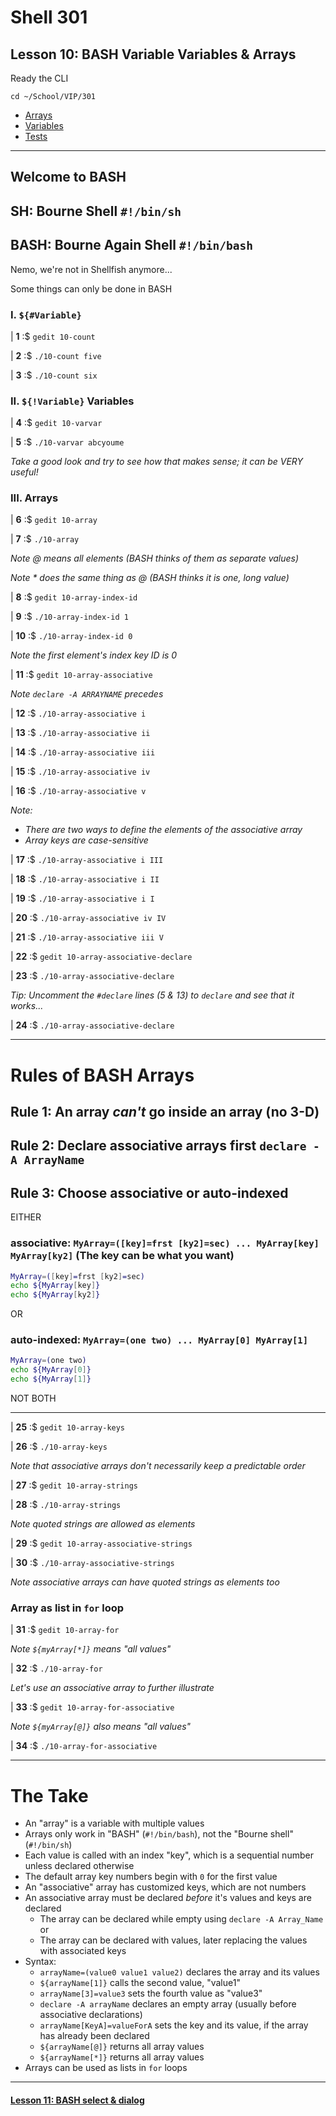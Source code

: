 # Shell 301
## Lesson 10: BASH Variable Variables & Arrays

Ready the CLI

`cd ~/School/VIP/301`

- [Arrays](https://github.com/inkVerb/vip/blob/master/Cheat-Sheets/Arrays.md)
- [Variables](https://github.com/inkVerb/vip/blob/master/Cheat-Sheets/Variables.md)
- [Tests](https://github.com/inkVerb/vip/blob/master/Cheat-Sheets/Tests.md)

___

## Welcome to BASH
## SH: Bourne Shell `#!/bin/sh`
## BASH: Bourne Again Shell `#!/bin/bash`

Nemo, we're not in Shellfish anymore...

Some things can only be done in BASH

### I. `${#Variable}`

| **1** :$ `gedit 10-count`

| **2** :$ `./10-count five`

| **3** :$ `./10-count six`

### II. `${!Variable}` Variables

| **4** :$ `gedit 10-varvar`

| **5** :$ `./10-varvar abcyoume`

*Take a good look and try to see how that makes sense; it can be VERY useful!*

### III. Arrays

| **6** :$ `gedit 10-array`

| **7** :$ `./10-array`

*Note @ means all elements (BASH thinks of them as separate values)*

*Note * does the same thing as @ (BASH thinks it is one, long value)*

| **8** :$ `gedit 10-array-index-id`

| **9** :$ `./10-array-index-id 1`

| **10** :$ `./10-array-index-id 0`

*Note the first element's index key ID is 0*

| **11** :$ `gedit 10-array-associative`

*Note `declare -A ARRAYNAME` precedes*

| **12** :$ `./10-array-associative i`

| **13** :$ `./10-array-associative ii`

| **14** :$ `./10-array-associative iii`

| **15** :$ `./10-array-associative iv`

| **16** :$ `./10-array-associative v`

*Note:*
  - *There are two ways to define the elements of the associative array*
  - *Array keys are case-sensitive*

| **17** :$ `./10-array-associative i III`

| **18** :$ `./10-array-associative i II`

| **19** :$ `./10-array-associative i I`

| **20** :$ `./10-array-associative iv IV`

| **21** :$ `./10-array-associative iii V`

| **22** :$ `gedit 10-array-associative-declare`

| **23** :$ `./10-array-associative-declare`

*Tip: Uncomment the `#declare` lines (5 & 13) to `declare` and see that it works...*

| **24** :$ `./10-array-associative-declare`

___
# Rules of BASH Arrays
## Rule 1: An array *can't* go inside an array (no 3-D)
## Rule 2: Declare associative arrays first `declare -A ArrayName`
## Rule 3: Choose associative or auto-indexed
EITHER
### associative: `MyArray=([key]=frst [ky2]=sec) ... MyArray[key] MyArray[ky2]` (The key can be what you want)

```sh
MyArray=([key]=frst [ky2]=sec)
echo ${MyArray[key]}
echo ${MyArray[ky2]}

````
OR
### auto-indexed: `MyArray=(one two) ... MyArray[0] MyArray[1]`
```sh
MyArray=(one two)
echo ${MyArray[0]}
echo ${MyArray[1]}
```

NOT BOTH

___

| **25** :$ `gedit 10-array-keys`

| **26** :$ `./10-array-keys`

*Note that associative arrays don't necessarily keep a predictable order*

| **27** :$ `gedit 10-array-strings`

| **28** :$ `./10-array-strings`

*Note quoted strings are allowed as elements*

| **29** :$ `gedit 10-array-associative-strings`

| **30** :$ `./10-array-associative-strings`

*Note associative arrays can have quoted strings as elements too*

### Array as list in `for` loop

| **31** :$ `gedit 10-array-for`

*Note `${myArray[*]}` means "all values"*

| **32** :$ `./10-array-for`

*Let's use an associative array to further illustrate*

| **33** :$ `gedit 10-array-for-associative`

*Note `${myArray[@]}` also means "all values"*

| **34** :$ `./10-array-for-associative`

___

# The Take

- An "array" is a variable with multiple values
- Arrays only work in "BASH" (`#!/bin/bash`), not the "Bourne shell" (`#!/bin/sh`)
- Each value is called with an index "key", which is a sequential number unless declared otherwise
- The default array key numbers begin with `0` for the first value
- An "associative" array has customized keys, which are not numbers
- An associative array must be declared *before* it's values and keys are declared
  - The array can be declared while empty using `declare -A Array_Name` or
  - The array can be declared with values, later replacing the values with associated keys
- Syntax:
  - `arrayName=(value0 value1 value2)` declares the array and its values
  - `${arrayName[1]}` calls the second value, "value1"
  - `arrayName[3]=value3` sets the fourth value as "value3"
  - `declare -A arrayName` declares an empty array (usually before associative declarations)
  - `arrayName[KeyA]=valueForA` sets the key and its value, if the array has already been declared
  - `${arrayName[@]}` returns all array values
  - `${arrayName[*]}` returns all array values
- Arrays can be used as lists in `for` loops
___

#### [Lesson 11: BASH select & dialog](https://github.com/inkVerb/vip/blob/master/301/Lesson-11.md)
